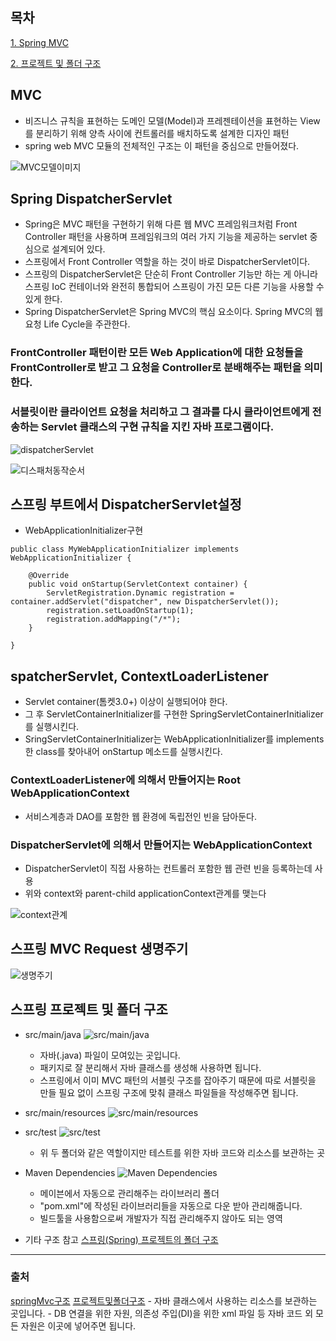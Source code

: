 
## 목차


[1. Spring MVC](#MVC)

[2. 프로젝트 및 폴더 구조](#스프링-프로젝트-및-폴더-구조)


## MVC
- 비즈니스 규칙을 표현하는 도메인 모델(Model)과 프레젠테이션을 표현하는 View를 분리하기 위해 양측 사이에 컨트롤러를 배치하도록 설계한 디자인 패턴
- spring web MVC 모듈의 전체적인 구조는 이 패턴을 중심으로 만들어졌다.

![MVC모델이미지](https://i.imgur.com/pm2EhxT.png)

## Spring DispatcherServlet

- Spring은 MVC 패턴을 구현하기 위해 다른 웹 MVC 프레임워크처럼 Front Controller 패턴을 사용하며 프레임워크의 여러 가지 기능을 제공하는 servlet 중심으로 설계되어 있다. 
- 스프링에서 Front Controller 역할을 하는 것이 바로 DispatcherServlet이다. 
- 스프링의 DispatcherServlet은 단순히 Front Controller 기능만 하는 게 아니라 스프링 IoC 컨테이너와 완전히 통합되어 스프링이 가진 모든 다른 기능을 사용할 수 있게 한다. 
- Spring DispatcherServlet은 Spring MVC의 핵심 요소이다. Spring MVC의 웹 요청 Life Cycle을 주관한다.

### FrontController 패턴이란 모든 Web Application에 대한 요청들을 FrontController로 받고 그 요청을 Controller로 분배해주는 패턴을 의미한다.
### 서블릿이란 클라이언트 요청을 처리하고 그 결과를 다시 클라이언트에게 전송하는 Servlet 클래스의 구현 규칙을 지킨 자바 프로그램이다.

![dispatcherServlet](https://i.imgur.com/7xlCWY9.png)

![디스패처동작순서](https://i.imgur.com/eWjZX8j.png)


## 스프링 부트에서 DispatcherServlet설정
- WebApplicationInitializer구현

```
public class MyWebApplicationInitializer implements WebApplicationInitializer {

    @Override
    public void onStartup(ServletContext container) {
        ServletRegistration.Dynamic registration = container.addServlet("dispatcher", new DispatcherServlet());
        registration.setLoadOnStartup(1);
        registration.addMapping("/*");
    }

}
```

## spatcherServlet, ContextLoaderListener

- Servlet container(톰켓3.0+) 이상이 실행되어야 한다.
- 그 후 ServletContainerInitializer를 구현한 SpringServletContainerInitializer를 실행시킨다.
- SringServletContainerInitializer는 WebApplicationInitializer를 implements한 class를 찾아내어 onStartup 메소드를 실행시킨다.

### ContextLoaderListener에 의해서 만들어지는 Root WebApplicationContext
- 서비스계층과 DAO를 포함한 웹 환경에 독립전인 빈을 담아둔다.

### DispatcherServlet에 의해서 만들어지는 WebApplicationContext
- DispatcherServlet이 직접 사용하는 컨트롤러 포함한 웹 관련 빈을 등록하는데 사용
- 위와 context와 parent-child applicationContext관계를 맺는다

![context관계](https://i.imgur.com/IUf4orm.png)


## 스프링 MVC Request 생명주기 

![생명주기](https://i.imgur.com/G8y0Pqa.jpg)


## 스프링 프로젝트 및 폴더 구조

- src/main/java
![src/main/java](https://img1.daumcdn.net/thumb/R1280x0/?scode=mtistory2&fname=https%3A%2F%2Fk.kakaocdn.net%2Fdn%2FcuRWqV%2FbtqCy5chosD%2FhRK9DAUKKyKo3SFi3Wz7P0%2Fimg.png)
    - 자바(.java) 파일이 모여있는 곳입니다. 
    - 패키지로 잘 분리해서 자바 클래스를 생성해 사용하면 됩니다. 
    - 스프링에서 이미 MVC 패턴의 서블릿 구조를 잡아주기 때문에 따로 서블릿을 만들 필요 없이 스프링 구조에 맞춰 클래스 파일들을 작성해주면 됩니다. 
    
- src/main/resources
![src/main/resources](https://img1.daumcdn.net/thumb/R1280x0/?scode=mtistory2&fname=https%3A%2F%2Fk.kakaocdn.net%2Fdn%2FdjsyqQ%2FbtqCxPVhMIf%2FXyRXIpgXAKgW8WifkDu3U0%2Fimg.png)
   
- src/test
![src/test](https://img1.daumcdn.net/thumb/R1280x0/?scode=mtistory2&fname=https%3A%2F%2Fk.kakaocdn.net%2Fdn%2FcAfubF%2FbtqCvyzKXYt%2FTW7G3mG1ESpSrcb0UPsyEk%2Fimg.png)
    - 위 두 폴더와 같은 역할이지만 테스트를 위한 자바 코드와 리소스를 보관하는 곳
    
- Maven Dependencies
![Maven Dependencies](https://img1.daumcdn.net/thumb/R1280x0/?scode=mtistory2&fname=https%3A%2F%2Fk.kakaocdn.net%2Fdn%2FJHcVF%2FbtqCrPP3xFi%2F058GLMTI7vvAKbFhExIab1%2Fimg.png)
    - 메이븐에서 자동으로 관리해주는 라이브러리 폴더
    - "pom.xml"에 작성된 라이브러리들을 자동으로 다운 받아 관리해줍니다. 
    - 빌드툴을 사용함으로써 개발자가 직접 관리해주지 않아도 되는 영역
    
- 기타 구조 참고
[스프링(Spring) 프로젝트의 폴더 구조](https://codevang.tistory.com/240)

---

### 출처
[springMvc구조](https://minwan1.github.io/2018/05/28/2018-05-28-spring-mvc/)
[프로젝트및폴더구조](https://codevang.tistory.com/240)
    - 자바 클래스에서 사용하는 리소스를 보관하는 곳입니다. 
    - DB 연결을 위한 자원, 의존성 주입(DI)을 위한 xml 파일 등 자바 코드 외 모든 자원은 이곳에 넣어주면 됩니다.


